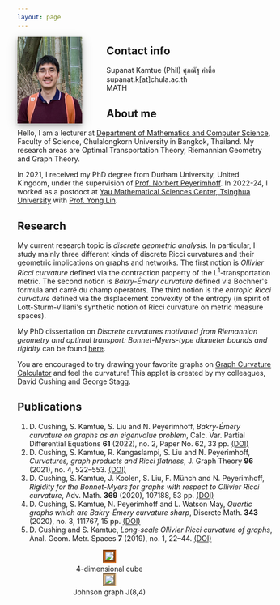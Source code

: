 ```yaml
---
layout: page
---
```


<head>
    <meta http-equiv="Content-Type" content="text/html; charset=utf-8" />
    <script src="https://kit.fontawesome.com/4f5262ad07.js" crossorigin="anonymous"></script>
</head>

<figure style="width:128px; float:left; margin:0px; padding-right:48px;">	
<img src="/images/pp2024.png" style="float:left;width:128px;
box-shadow: 0 4px 8px 0 rgba(0, 0, 0, 0.2), 0 6px 20px 0 rgba(0, 0, 0, 0.19)">
</figure>

## Contact info

<i class="fa-regular fa-address-card fa-xl"></i>  Supanat Kamtue (Phil) ศุภณัฐ คำตื้อ <br>
<i class="fa-regular fa-envelope fa-xl"></i>  supanat.k[at]chula.ac.th <br>
<i class="fa-solid fa-building-columns fa-xl"></i> MATH <br>
<i class="fa-brands fa-researchgate fa-xl"></i>


## About me

Hello, I am a lecturer at [Department of Mathematics and Computer Science](https://math.sc.chula.ac.th/en/), Faculty of Science, Chulalongkorn University in Bangkok, Thailand. My research areas are Optimal Transportation Theory, Riemannian Geometry and Graph Theory.

In 2021, I received my PhD degree from Durham University, United Kingdom, under the supervision of [Prof. Norbert Peyerimhoff](https://www.durham.ac.uk/staff/norbert-peyerimhoff/). In 2022-24, I worked as a postdoct at [Yau Mathematical Sciences Center, Tsinghua University](http://ymsc.tsinghua.ofapp.net/en) with [Prof. Yong Lin](https://ymsc.tsinghua.edu.cn/en/info/1031/1884.htm).

## Research
My current research topic is <em>discrete geometric analysis</em>. In particular, I study mainly three different kinds of discrete Ricci curvatures and their geometric implications on graphs and networks. The first notion is _Ollivier Ricci curvature_ defined via the contraction property of the L<sup>1</sup>-transportation metric. The second notion is _Bakry-&Eacute;mery curvature_ defined via Bochner's formula and carr&eacute; du champ operators. The third notion is the _entropic Ricci curvature_ defined via the displacement convexity of the entropy (in spirit of Lott-Sturm-Villani's synthetic notion of Ricci curvature on metric measure spaces).

My PhD dissertation on _Discrete curvatures motivated from Riemannian geometry and optimal transport: Bonnet-Myers-type diameter bounds and rigidity_ can be found [here](http://etheses.dur.ac.uk/14124/).

You are encouraged to try drawing your favorite graphs on [Graph Curvature Calculator](https://www.mas.ncl.ac.uk/graph-curvature/) and feel the curvature! This applet is created by my colleagues, David Cushing and George Stagg.

## Publications

1. D. Cushing, S. Kamtue, S. Liu and N. Peyerimhoff, _Bakry-&Eacute;mery curvature on graphs as an eigenvalue problem_, Calc. Var. Partial Differential Equations **61** (2022), no. 2, Paper No. 62, 33 pp. [(DOI)](https://doi.org/10.1007/s00526-021-02179-z)
2. D. Cushing, S. Kamtue, R. Kangaslampi, S. Liu and N. Peyerimhoff, _Curvatures, graph products and Ricci flatness_, J. Graph Theory **96** (2021), no. 4, 522–553. [(DOI)]( https://doi.org/10.1002/jgt.22630)
3. D. Cushing, S. Kamtue, J. Koolen, S. Liu, F. M&uuml;nch and N. Peyerimhoff, _Rigidity for the Bonnet-Myers for graphs with respect to Ollivier Ricci curvature_, Adv. Math. **369** (2020), 107188, 53 pp. [(DOI)](https://doi.org/10.1016/j.aim.2020.107188)
4. D. Cushing, S. Kamtue, N. Peyerimhoff and L. Watson May, _Quartic graphs which are Bakry-&Eacute;mery curvature sharp_, Discrete Math. **343** (2020), no. 3, 111767, 15 pp. [(DOI)](https://doi.org/10.1016/j.disc.2019.111767)
5. D. Cushing and S. Kamtue, _Long-scale Ollivier Ricci curvature of graphs_, Anal. Geom. Metr. Spaces **7** (2019), no. 1, 22–44. [(DOI)](https://doi.org/10.1515/agms-2019-0003)
    
<figure style="width:300px; float:left ; margin:0px; text-align:center; padding-left:32px; padding-right:32px;">	
<img src="/images/anim-4cube.gif" style="width:300;border:5px groove #D2691E" /> 
<figcaption>4-dimensional cube</figcaption>
</figure>

<figure style="width:300px; float:left; margin:0px; text-align:center; padding-left:32px; padding-right:32px;">
<img src="/images/anim-j84.gif" style="width:300;border:5px groove #DEB887" />
<figcaption>Johnson graph J(8,4)</figcaption>
</figure>

